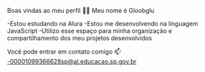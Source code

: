 
Boas vindas ao meu perfil 💙💙
Meu nome é Gloobglu

-Estou estudando na Alura
-Estou me desenvolvendo na linguagem JavaScript
-Utilizo esse espaço para minha organização e compartilhamento dos meu projetos desenvolvidos

Você pode entrar em contato comigo 📫
-00001099366628sp@al.educacao.sp.gov.br
